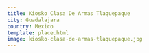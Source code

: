 ```yaml
---
title: Kiosko Clasa De Armas Tlaquepaque
city: Guadalajara
country: Mexico
template: place.html
image: kiosko-clasa-de-armas-tlaquepaque.jpg
---
```

